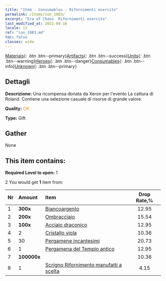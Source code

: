 ```yaml
---
title: "Item - Consumables - Rifornimenti esercito"
permalink: /Items/con_1083/
excerpt: "Era of Chaos  Rifornimenti esercito"
last_modified_at: 2021-04-16
locale: it
ref: "con_1083.md"
toc: false
classes: wide
---
```

 [Materials](/it/Items/){: .btn .btn--primary}[Artifacts](/it/Items/Artifacts/){: .btn .btn--success}[Units](/it/Items/Units/){: .btn .btn--warning}[Heroes](/it/Items/Heroes/){: .btn .btn--danger}[Consumables](/it/Items/Consumables/){: .btn .btn--info}[Unknown](/it/Items/Unknown/){: .btn .btn--primary}

## Dettagli
 **Descrizione:** Una ricompensa donata da Xeron per l'evento La cattura di Roland. Contiene una selezione casuale di risorse di grande valore.

 **Quality:** <span style="color: #FF8C00">OK</span>

 **Type:** Gift

## Gather

  None

## This item contains:

 **Required Level to open:** 1

 2 You would get **1** item  from:

  | Nr | Amount |     Item    | Drop Rate,% |
  |:---|:-------|:------------|:---------:|
  | 1 |  **300x** | [Biancoargento](/it/Items/con_882/) | 12.95 | 
  | 2 |  **200x** | [Ombracciaio](/it/Items/con_881/) | 15.54 | 
  | 3 |  **100x** | [Acciaio draconico](/it/Items/con_880/) | 12.95 | 
  | 4 | 2 | [Cristallo viola](/it/Items/con_720/) | 10.36 | 
  | 5 | 30 | [Pergamene incantesimi](/it/Items/con_694/) | 20.73 | 
  | 6 | 1 | [Pergamena del Tempio antico](/it/Items/con_697/) | 12.95 | 
  | 7 |  **100000x** | <i class="fas fa-coins"/> | 10.36 | 
  | 8 | 1 | [Scrigno Rifornimento manufatti a scelta](/it/Items/con_1084/) | 4.15 | 
